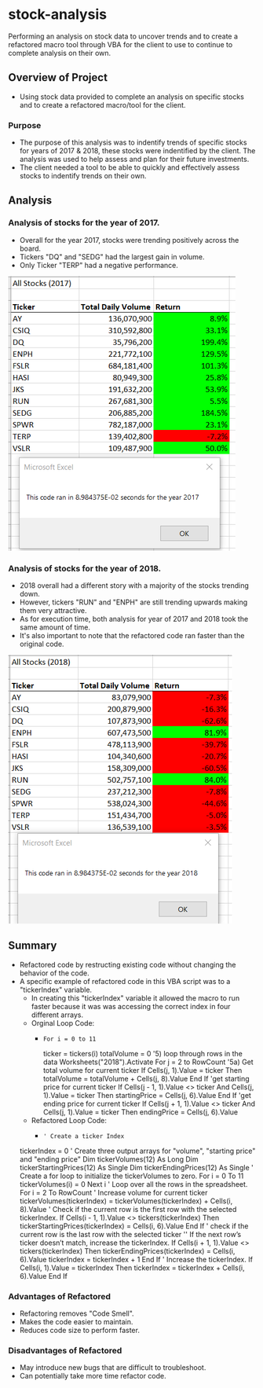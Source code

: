 # stock-analysis
Performing an analysis on stock data to uncover trends and to create a refactored macro tool through VBA for the client to use to continue to complete analysis on their own.

## Overview of Project
* Using stock data provided to complete an analysis on specific stocks and to create a refactored macro/tool for the client.

### Purpose
* The purpose of this analysis was to indentify trends of specific stocks for years of 2017 & 2018, these stocks were indentified by the client. The analysis was used to help assess and plan for their future investments.
* The client needed a tool to be able to quickly and effectively assess stocks to indentify trends on their own.

## Analysis
### Analysis of stocks for the year of 2017.
* Overall for the year 2017, stocks were trending positively across the board.
* Tickers "DQ" and "SEDG" had the largest gain in volume.
* Only Ticker "TERP" had a negative performance.

![goals](VBA_Challenge_2017.PNG)

### Analysis of stocks for the year of 2018.
* 2018 overall had a different story with a majority of the stocks trending down.
* However, tickers "RUN" and "ENPH" are still trending upwards making them very attractive.
* As for execution time, both analysis for year of 2017 and 2018 took the same amount of time.
* It's also important to note that the refactored code ran faster than the original code.

![goals](VBA_Challenge_2018.PNG)

## Summary
* Refactored code by restructing existing code without changing the behavior of the code.
* A specific example of refactored code in this VBA script was to a "tickerIndex" variable.
  - In creating this "tickerIndex" variable it allowed the macro to run faster because it was was accessing the correct index in four different arrays.
  - Orginal Loop Code:
     -     For i = 0 to 11
       ticker = tickers(i)
       totalVolume = 0
       '5) loop through rows in the data
       Worksheets("2018").Activate
       For j = 2 to RowCount
           '5a) Get total volume for current ticker
           If Cells(j, 1).Value = ticker Then
               totalVolume = totalVolume + Cells(j, 8).Value
           End If
           'get starting price for current ticker
           If Cells(j - 1, 1).Value <> ticker And Cells(j, 1).Value = ticker Then
               startingPrice = Cells(j, 6).Value
           End If
           'get ending price for current ticker
           If Cells(j + 1, 1).Value <> ticker And Cells(j, 1).Value = ticker Then
               endingPrice = Cells(j, 6).Value
   - Refactored Loop Code:
     -     ' Create a ticker Index
    tickerIndex = 0
    ' Create three output arrays for "volume", "starting price" and "ending price"
    Dim tickerVolumes(12) As Long
    Dim tickerStartingPrices(12) As Single
    Dim tickerEndingPrices(12) As Single
    ' Create a for loop to initialize the tickerVolumes to zero.
     For i = 0 To 11
        tickerVolumes(i) = 0
    Next i
    ' Loop over all the rows in the spreadsheet.
    For i = 2 To RowCount
        ' Increase volume for current ticker
        tickerVolumes(tickerIndex) = tickerVolumes(tickerIndex) + Cells(i, 8).Value
        ' Check if the current row is the first row with the selected tickerIndex.
        If Cells(i - 1, 1).Value <> tickers(tickerIndex) Then
               tickerStartingPrices(tickerIndex) = Cells(i, 6).Value
        End If
        ' check if the current row is the last row with the selected ticker
        '' If the next row’s ticker doesn’t match, increase the tickerIndex.
        If Cells(i + 1, 1).Value <> tickers(tickerIndex) Then
               tickerEndingPrices(tickerIndex) = Cells(i, 6).Value
               tickerIndex = tickerIndex + 1
        End If
            ' Increase the tickerIndex.
        If Cells(i, 1).Value = tickerIndex Then
               tickerIndex = tickerIndex + Cells(i, 6).Value
        End If
### Advantages of Refactored
* Refactoring removes "Code Smell".
* Makes the code easier to maintain.
* Reduces code size to perform faster.

### Disadvantages of Refactored
* May introduce new bugs that are difficult to troubleshoot.
* Can potentially take more time refactor code.
